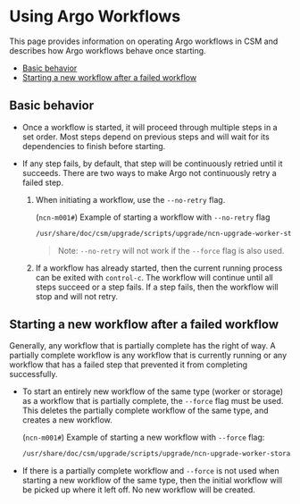 # Using Argo Workflows

This page provides information on operating Argo workflows in CSM and describes how Argo workflows behave once starting.

* [Basic behavior](#basic-behavior)
* [Starting a new workflow after a failed workflow](#starting-a-new-workflow-after-a-failed-workflow)

## Basic behavior

* Once a workflow is started, it will proceed through multiple steps in a set order. Most steps depend on previous steps and will wait for its dependencies to finish before starting.
* If any step fails, by default, that step will be continuously retried until it succeeds.
There are two ways to make Argo not continuously retry a failed step.

    1. When initiating a workflow, use the ```--no-retry``` flag.

        (`ncn-m001#`) Example of starting a workflow with ```--no-retry``` flag

        ```bash
        /usr/share/doc/csm/upgrade/scripts/upgrade/ncn-upgrade-worker-storage-nodes.sh ncn-s001 --no-retry
        ```

        > Note: ```--no-retry``` will not work if the ```--force``` flag is also used.

    1. If a workflow has already started, then the current running process can be exited with ```control-c```. The workflow will continue until all steps succeed or a step fails. If a step fails, then the workflow will stop and will not retry.

## Starting a new workflow after a failed workflow

Generally, any workflow that is partially complete has the right of way. A partially complete workflow is any workflow that is currently running or any workflow that has a failed step that prevented it from completing successfully.

* To start an entirely new workflow of the same type (worker or storage) as a workflow that is partially complete, the ```--force``` flag must be used. This deletes the partially complete workflow of the same type, and creates a new workflow.

    (`ncn-m001#`) Example of starting a new workflow with ```--force``` flag:

    ```bash
    /usr/share/doc/csm/upgrade/scripts/upgrade/ncn-upgrade-worker-storage-nodes.sh ncn-s001 --force
    ```

* If there is a partially complete workflow and ```--force``` is not used when starting a new workflow of the same type, then the initial workflow will be picked up where it left off. No new workflow will be created.
